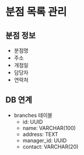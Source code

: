 # 분점 목록 관리

## 분점 정보
- 분점명
- 주소
- 개점일
- 담당자
- 연락처

## DB 연계
- branches 테이블
  - id: UUID
  - name: VARCHAR(100)
  - address: TEXT
  - manager_id: UUID
  - contact: VARCHAR(20)
